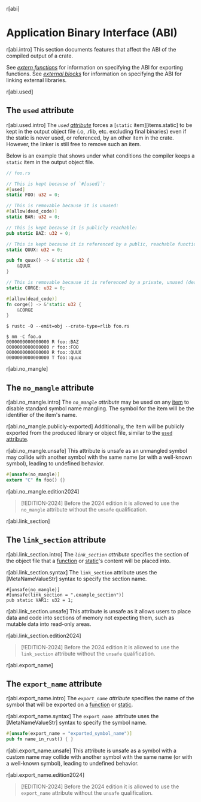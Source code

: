 r[abi]
# Application Binary Interface (ABI)

r[abi.intro]
This section documents features that affect the ABI of the compiled output of
a crate.

See *[extern functions]* for information on specifying the ABI for exporting
functions. See *[external blocks]* for information on specifying the ABI for
linking external libraries.

r[abi.used]
## The `used` attribute

r[abi.used.intro]
The *`used` [attribute]* forces a [`static` item][items.static] to be kept in the output object file (.o, .rlib, etc. excluding final binaries) even if the static is never used, or referenced, by an other item in the crate. However, the linker is still free to remove such an item.

Below is an example that shows under what conditions the compiler keeps a `static` item in the output object file.

``` rust
// foo.rs

// This is kept because of `#[used]`:
#[used]
static FOO: u32 = 0;

// This is removable because it is unused:
#[allow(dead_code)]
static BAR: u32 = 0;

// This is kept because it is publicly reachable:
pub static BAZ: u32 = 0;

// This is kept because it is referenced by a public, reachable function:
static QUUX: u32 = 0;

pub fn quux() -> &'static u32 {
    &QUUX
}

// This is removable because it is referenced by a private, unused (dead) function:
static CORGE: u32 = 0;

#[allow(dead_code)]
fn corge() -> &'static u32 {
    &CORGE
}
```

``` console
$ rustc -O --emit=obj --crate-type=rlib foo.rs

$ nm -C foo.o
0000000000000000 R foo::BAZ
0000000000000000 r foo::FOO
0000000000000000 R foo::QUUX
0000000000000000 T foo::quux
```

r[abi.no_mangle]
## The `no_mangle` attribute

r[abi.no_mangle.intro]
The *`no_mangle` attribute* may be used on any [item] to disable standard
symbol name mangling. The symbol for the item will be the identifier of the
item's name.

r[abi.no_mangle.publicly-exported]
Additionally, the item will be publicly exported from the produced library or
object file, similar to the [`used` attribute](#the-used-attribute).

r[abi.no_mangle.unsafe]
This attribute is unsafe as an unmangled symbol may collide with another symbol
with the same name (or with a well-known symbol), leading to undefined behavior.

```rust
#[unsafe(no_mangle)]
extern "C" fn foo() {}
```

r[abi.no_mangle.edition2024]
> [!EDITION-2024]
> Before the 2024 edition it is allowed to use the `no_mangle` attribute without the `unsafe` qualification.

r[abi.link_section]
## The `link_section` attribute

r[abi.link_section.intro]
The *`link_section` attribute* specifies the section of the object file that a
[function] or [static]'s content will be placed into.

r[abi.link_section.syntax]
The `link_section` attribute uses the [MetaNameValueStr] syntax to specify the section name.

<!-- no_run: don't link. The format of the section name is platform-specific. -->
```rust,no_run
#[unsafe(no_mangle)]
#[unsafe(link_section = ".example_section")]
pub static VAR1: u32 = 1;
```

r[abi.link_section.unsafe]
This attribute is unsafe as it allows users to place data and code into sections
of memory not expecting them, such as mutable data into read-only areas.

r[abi.link_section.edition2024]
> [!EDITION-2024]
> Before the 2024 edition it is allowed to use the `link_section` attribute without the `unsafe` qualification.

r[abi.export_name]
## The `export_name` attribute

r[abi.export_name.intro]
The *`export_name` attribute* specifies the name of the symbol that will be
exported on a [function] or [static].

r[abi.export_name.syntax]
The `export_name `attribute uses the [MetaNameValueStr] syntax to specify the symbol name.

```rust
#[unsafe(export_name = "exported_symbol_name")]
pub fn name_in_rust() { }
```

r[abi.export_name.unsafe]
This attribute is unsafe as a symbol with a custom name may collide with another
symbol with the same name (or with a well-known symbol), leading to undefined
behavior.

r[abi.export_name.edition2024]
> [!EDITION-2024]
> Before the 2024 edition it is allowed to use the `export_name` attribute without the `unsafe` qualification.

[attribute]: attributes.md
[extern functions]: items/functions.md#extern-function-qualifier
[external blocks]: items/external-blocks.md
[function]: items/functions.md
[item]: items.md
[static]: items/static-items.md
